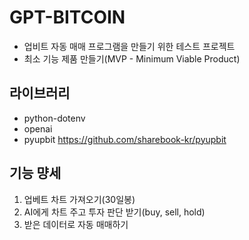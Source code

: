 # GPT-BITCOIN

- 업비트 자동 매매 프로그램을 만들기 위한 테스트 프로젝트
- 최소 기능 제품 만들기(MVP - Minimum Viable Product)

## 라이브러리

- python-dotenv
- openai
- pyupbit
  https://github.com/sharebook-kr/pyupbit

## 기능 먕세

1. 업베트 차트 가져오기(30일봉)
2. AI에게 차트 주고 투자 판단 받기(buy, sell, hold)
3. 받은 데이터로 자동 매매하기
